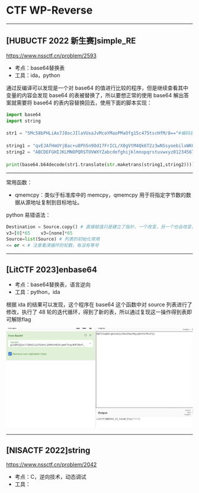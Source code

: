 # CTF WP-Reverse

---

## [HUBUCTF 2022 新生赛]simple_RE

https://www.nssctf.cn/problem/2593

* 考点：base64替换表
* 工具：ida，python

通过反编译可以发现是一个对 base64 的值进行比较的程序，但是继续查看其中变量的内容会发现 base64 的表被替换了，所以要想正常的使用 base64 解出答案就需要将 base64 的表内容替换回去，使用下面的脚本实现：

```python
import base64
import string

str1 = "5Mc58bPHLiAx7J8ocJIlaVUxaJvMcoYMaoPMaOfg15c475tscHfM/8=="#编码后密文

string1 = "qvEJAfHmUYjBac+u8Ph5n9Od17FrICL/X0gVtM4Qk6T2z3wNSsyoebilxWKGZpRD" #自定义base加密表
string2 = "ABCDEFGHIJKLMNOPQRSTUVWXYZabcdefghijklmnopqrstuvwxyz0123456789+/"#原base64加密表

print(base64.b64decode(str1.translate(str.maketrans(string1,string2))))
```

---

常用函数：

- qmemcpy：类似于标准库中的 memcpy，qmemcpy 用于将指定字节数的数据从源地址复制到目标地址。
  
python 易错语法：
```python
Destination = Source.copy() # 直接赋值只是建立了指针，一个改变，另一个也会改变，使用copy()函数可以实现和c语言类似的效果
v3=[0]*65    v3=[none]*65
Source=list(Source) # 列表的初始化常用
<= or < # 注意看清循环的轮数，有没有等号

```
---

## [LitCTF 2023]enbase64

* 考点：base64替换表，语言逆向
* 工具：python，ida

根据 ida 的结果可以发现，这个程序在 base64 这个函数中对 source 列表进行了修改，执行了 48 轮的迭代循环，得到了新的表，所以通过复现这一操作得到表即可解除flag

![](./img/base_1.png)

---

## [NISACTF 2022]string

https://www.nssctf.cn/problem/2042

* 考点：C，逆向技术，动态调试
* 工具：